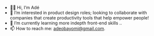 - 👋🏿 Hi, I’m Adé
- 👀 I’m interested in product design roles; looking to collaborate with companies that create productivity tools that help empower people!
- 🌱 I’m currently learning more indepth front-end skills ..
- 📫 How to reach me: adeobayomi@gmail.com.
<!---
Elapache98/Elapache98 is a ✨ special ✨ repository because its `README.md` (this file) appears on your GitHub profile.
You can click the Preview link to take a look at your changes.
--->

